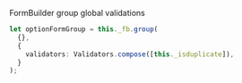 FormBuilder group global validations
``` typescript
let optionFormGroup = this._fb.group(
  {},
  {
    validators: Validators.compose([this._isduplicate]),
  }
);
```